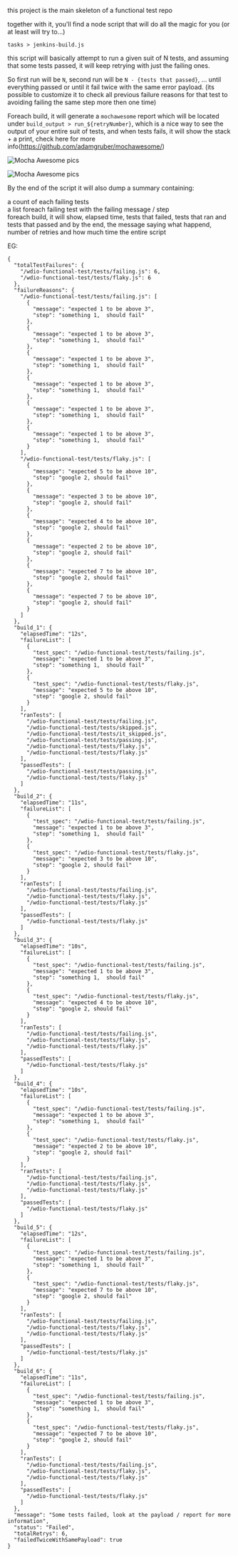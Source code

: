 this project is the main skeleton of a functional test repo  

together with it, you'll find a node script that will do all the magic for you (or at least will try to...)

```
tasks > jenkins-build.js
```

this script will basically attempt to run a given suit of N tests, and assuming that some tests passed,
it will keep retrying with just the failing ones.

So first run will be `N`, second run will be `N - {tests that passed}`, ... until everything passed or until it fail twice with the same error payload. (its possible to customize it to check all previous failure reasons for that test to avoiding failing the same step more then one time)

Foreach build, it will generate a `mochawesome` report which will be located under `build_output > run_${retryNumber}`, which
is a nice way to see the output of your entire suit of tests, and when tests fails, it will show the stack + a print, check here for more info(https://github.com/adamgruber/mochawesome/)

![Mocha Awesome pics](https://github.com/adamgruber/mochawesome/blob/master/docs/marge-report-menu-1.0.1.png)

![Mocha Awesome pics](https://github.com/adamgruber/mochawesome/blob/master/docs/marge-report-1.0.1.png)



By the end of the script it will also dump a summary containing:

a count of each failing tests  
a list foreach failing test with the failing message / step   
foreach build, it will show, elapsed time, tests that failed, tests that ran and tests that passed
and by the end, the message saying what happend, number of retries and how much time the entire script

EG:
```
{
  "totalTestFailures": {
    "/wdio-functional-test/tests/failing.js": 6,
    "/wdio-functional-test/tests/flaky.js": 6
  },
  "failureReasons": {
    "/wdio-functional-test/tests/failing.js": [
      {
        "message": "expected 1 to be above 3",
        "step": "something 1,  should fail"
      },
      {
        "message": "expected 1 to be above 3",
        "step": "something 1,  should fail"
      },
      {
        "message": "expected 1 to be above 3",
        "step": "something 1,  should fail"
      },
      {
        "message": "expected 1 to be above 3",
        "step": "something 1,  should fail"
      },
      {
        "message": "expected 1 to be above 3",
        "step": "something 1,  should fail"
      },
      {
        "message": "expected 1 to be above 3",
        "step": "something 1,  should fail"
      }
    ],
    "/wdio-functional-test/tests/flaky.js": [
      {
        "message": "expected 5 to be above 10",
        "step": "google 2, should fail"
      },
      {
        "message": "expected 3 to be above 10",
        "step": "google 2, should fail"
      },
      {
        "message": "expected 4 to be above 10",
        "step": "google 2, should fail"
      },
      {
        "message": "expected 2 to be above 10",
        "step": "google 2, should fail"
      },
      {
        "message": "expected 7 to be above 10",
        "step": "google 2, should fail"
      },
      {
        "message": "expected 7 to be above 10",
        "step": "google 2, should fail"
      }
    ]
  },
  "build_1": {
    "elapsedTime": "12s",
    "failureList": [
      {
        "test_spec": "/wdio-functional-test/tests/failing.js",
        "message": "expected 1 to be above 3",
        "step": "something 1,  should fail"
      },
      {
        "test_spec": "/wdio-functional-test/tests/flaky.js",
        "message": "expected 5 to be above 10",
        "step": "google 2, should fail"
      }
    ],
    "ranTests": [
      "/wdio-functional-test/tests/failing.js",
      "/wdio-functional-test/tests/skipped.js",
      "/wdio-functional-test/tests/it_skipped.js",
      "/wdio-functional-test/tests/passing.js",
      "/wdio-functional-test/tests/flaky.js",
      "/wdio-functional-test/tests/flaky.js"
    ],
    "passedTests": [
      "/wdio-functional-test/tests/passing.js",
      "/wdio-functional-test/tests/flaky.js"
    ]
  },
  "build_2": {
    "elapsedTime": "11s",
    "failureList": [
      {
        "test_spec": "/wdio-functional-test/tests/failing.js",
        "message": "expected 1 to be above 3",
        "step": "something 1,  should fail"
      },
      {
        "test_spec": "/wdio-functional-test/tests/flaky.js",
        "message": "expected 3 to be above 10",
        "step": "google 2, should fail"
      }
    ],
    "ranTests": [
      "/wdio-functional-test/tests/failing.js",
      "/wdio-functional-test/tests/flaky.js",
      "/wdio-functional-test/tests/flaky.js"
    ],
    "passedTests": [
      "/wdio-functional-test/tests/flaky.js"
    ]
  },
  "build_3": {
    "elapsedTime": "10s",
    "failureList": [
      {
        "test_spec": "/wdio-functional-test/tests/failing.js",
        "message": "expected 1 to be above 3",
        "step": "something 1,  should fail"
      },
      {
        "test_spec": "/wdio-functional-test/tests/flaky.js",
        "message": "expected 4 to be above 10",
        "step": "google 2, should fail"
      }
    ],
    "ranTests": [
      "/wdio-functional-test/tests/failing.js",
      "/wdio-functional-test/tests/flaky.js",
      "/wdio-functional-test/tests/flaky.js"
    ],
    "passedTests": [
      "/wdio-functional-test/tests/flaky.js"
    ]
  },
  "build_4": {
    "elapsedTime": "10s",
    "failureList": [
      {
        "test_spec": "/wdio-functional-test/tests/failing.js",
        "message": "expected 1 to be above 3",
        "step": "something 1,  should fail"
      },
      {
        "test_spec": "/wdio-functional-test/tests/flaky.js",
        "message": "expected 2 to be above 10",
        "step": "google 2, should fail"
      }
    ],
    "ranTests": [
      "/wdio-functional-test/tests/failing.js",
      "/wdio-functional-test/tests/flaky.js",
      "/wdio-functional-test/tests/flaky.js"
    ],
    "passedTests": [
      "/wdio-functional-test/tests/flaky.js"
    ]
  },
  "build_5": {
    "elapsedTime": "12s",
    "failureList": [
      {
        "test_spec": "/wdio-functional-test/tests/failing.js",
        "message": "expected 1 to be above 3",
        "step": "something 1,  should fail"
      },
      {
        "test_spec": "/wdio-functional-test/tests/flaky.js",
        "message": "expected 7 to be above 10",
        "step": "google 2, should fail"
      }
    ],
    "ranTests": [
      "/wdio-functional-test/tests/failing.js",
      "/wdio-functional-test/tests/flaky.js",
      "/wdio-functional-test/tests/flaky.js"
    ],
    "passedTests": [
      "/wdio-functional-test/tests/flaky.js"
    ]
  },
  "build_6": {
    "elapsedTime": "11s",
    "failureList": [
      {
        "test_spec": "/wdio-functional-test/tests/failing.js",
        "message": "expected 1 to be above 3",
        "step": "something 1,  should fail"
      },
      {
        "test_spec": "/wdio-functional-test/tests/flaky.js",
        "message": "expected 7 to be above 10",
        "step": "google 2, should fail"
      }
    ],
    "ranTests": [
      "/wdio-functional-test/tests/failing.js",
      "/wdio-functional-test/tests/flaky.js",
      "/wdio-functional-test/tests/flaky.js"
    ],
    "passedTests": [
      "/wdio-functional-test/tests/flaky.js"
    ]
  },
  "message": "Some tests failed, look at the payload / report for more information",
  "status": "Failed",
  "totalRetrys": 6,
  "failedTwiceWithSamePayload": true
}

```
